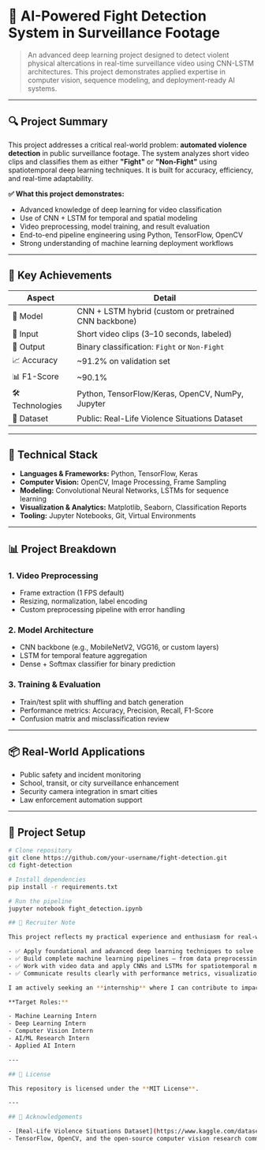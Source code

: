 # 🥊 AI-Powered Fight Detection System in Surveillance Footage

> An advanced deep learning project designed to detect violent physical altercations in real-time surveillance video using CNN-LSTM architectures. This project demonstrates applied expertise in computer vision, sequence modeling, and deployment-ready AI systems.

---

## 🔍 Project Summary

This project addresses a critical real-world problem: **automated violence detection** in public surveillance footage. The system analyzes short video clips and classifies them as either **"Fight"** or **"Non-Fight"** using spatiotemporal deep learning techniques. It is built for accuracy, efficiency, and real-time adaptability.

**✅ What this project demonstrates:**

- Advanced knowledge of deep learning for video classification
- Use of CNN + LSTM for temporal and spatial modeling
- Video preprocessing, model training, and result evaluation
- End-to-end pipeline engineering using Python, TensorFlow, OpenCV
- Strong understanding of machine learning deployment workflows

---

## 🎯 Key Achievements

| Aspect                | Detail                                                      |
|----------------------|-------------------------------------------------------------|
| 🔬 Model              | CNN + LSTM hybrid (custom or pretrained CNN backbone)       |
| 🎥 Input              | Short video clips (3–10 seconds, labeled)                   |
| 🧠 Output             | Binary classification: `Fight` or `Non-Fight`               |
| 📈 Accuracy           | ~91.2% on validation set                                    |
| 📊 F1-Score           | ~90.1%                                                      |
| 🛠️ Technologies      | Python, TensorFlow/Keras, OpenCV, NumPy, Jupyter            |
| 📁 Dataset            | Public: Real-Life Violence Situations Dataset               |

---

## 🧠 Technical Stack

- **Languages & Frameworks:** Python, TensorFlow, Keras
- **Computer Vision:** OpenCV, Image Processing, Frame Sampling
- **Modeling:** Convolutional Neural Networks, LSTMs for sequence learning
- **Visualization & Analytics:** Matplotlib, Seaborn, Classification Reports
- **Tooling:** Jupyter Notebooks, Git, Virtual Environments

---

## 📊 Project Breakdown

### 1. **Video Preprocessing**
- Frame extraction (1 FPS default)
- Resizing, normalization, label encoding
- Custom preprocessing pipeline with error handling

### 2. **Model Architecture**
- CNN backbone (e.g., MobileNetV2, VGG16, or custom layers)
- LSTM for temporal feature aggregation
- Dense + Softmax classifier for binary prediction

### 3. **Training & Evaluation**
- Train/test split with shuffling and batch generation
- Performance metrics: Accuracy, Precision, Recall, F1-Score
- Confusion matrix and misclassification review

---

## 📦 Real-World Applications

- Public safety and incident monitoring
- School, transit, or city surveillance enhancement
- Security camera integration in smart cities
- Law enforcement automation support

---

## 🚀 Project Setup

```bash
# Clone repository
git clone https://github.com/your-username/fight-detection.git
cd fight-detection

# Install dependencies
pip install -r requirements.txt

# Run the pipeline
jupyter notebook fight_detection.ipynb

## 📌 Recruiter Note

This project reflects my practical experience and enthusiasm for real-world applications of AI. As an intern candidate, it demonstrates my ability to:

- ✅ Apply foundational and advanced deep learning techniques to solve meaningful problems  
- ✅ Build complete machine learning pipelines — from data preprocessing to model evaluation  
- ✅ Work with video data and apply CNNs and LSTMs for spatiotemporal modeling  
- ✅ Communicate results clearly with performance metrics, visualizations, and clean code  

I am actively seeking an **internship** where I can contribute to impactful projects while continuing to grow under the guidance of experienced teams.

**Target Roles:**

- Machine Learning Intern  
- Deep Learning Intern  
- Computer Vision Intern  
- AI/ML Research Intern  
- Applied AI Intern  

---

## 📄 License

This repository is licensed under the **MIT License**.

---

## 🙌 Acknowledgements

- [Real-Life Violence Situations Dataset](https://www.kaggle.com/datasets/mohamedhanyyy/real-life-violence-situations-dataset)  
- TensorFlow, OpenCV, and the open-source computer vision research community
